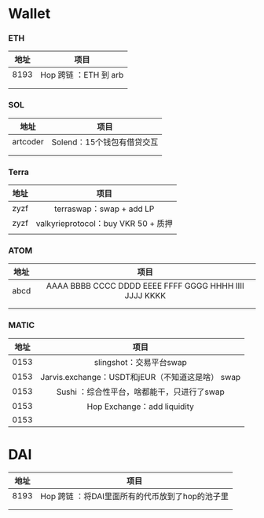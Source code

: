 # Wallet

### ETH

| 地址 |         项目          |
| :--: | :-------------------: |
| 8193 | Hop 跨链 ：ETH 到 arb |
|      |                       |
|      |                       |

### SOL

|   地址   |            项目            |
| :------: | :------------------------: |
| artcoder | Solend：15个钱包有借贷交互 |
|          |                            |
|          |                            |

### Terra

| 地址 |                项目                 |
| :--: | :---------------------------------: |
| zyzf |      terraswap：swap + add LP       |
| zyzf | valkyrieprotocol：buy VKR 50 + 质押 |
|      |                                     |

### ATOM

| 地址 |                          项目                          |
| :--: | :----------------------------------------------------: |
| abcd | AAAA BBBB CCCC DDDD EEEE FFFF GGGG HHHH IIII JJJJ KKKK |
|      |                                                        |
|      |                                                        |

### MATIC

| 地址 |                       项目                       |
| :--: | :----------------------------------------------: |
| 0153 |             slingshot：交易平台swap              |
| 0153 | Jarvis.exchange：USDT和jEUR（不知道这是啥） swap |
| 0153 |    Sushi ：综合性平台，啥都能干，只进行了swap    |
| 0153 |           Hop Exchange：add liquidity            |
| 0153 |                                                  |



# DAI

| 地址 |                      项目                       |
| :--: | :---------------------------------------------: |
| 8193 | Hop 跨链 ：将DAI里面所有的代币放到了hop的池子里 |
|      |                                                 |
|      |                                                 |

